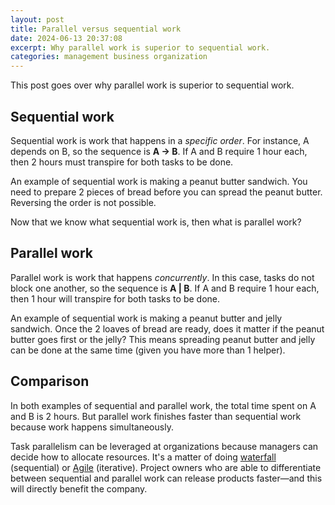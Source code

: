 ```yaml
---
layout: post
title: Parallel versus sequential work
date: 2024-06-13 20:37:08
excerpt: Why parallel work is superior to sequential work.
categories: management business organization
---
```


This post goes over why parallel work is superior to sequential work.

## Sequential work

Sequential work is work that happens in a _specific order_. For instance, A depends on B, so the sequence is **A → B**. If A and B require 1 hour each, then 2 hours must transpire for both tasks to be done.

An example of sequential work is making a peanut butter sandwich. You need to prepare 2 pieces of bread before you can spread the peanut butter. Reversing the order is not possible.

Now that we know what sequential work is, then what is parallel work?

## Parallel work

Parallel work is work that happens _concurrently_. In this case, tasks do not block one another, so the sequence is **A \| B**. If A and B require 1 hour each, then 1 hour will transpire for both tasks to be done.

An example of sequential work is making a peanut butter and jelly sandwich. Once the 2 loaves of bread are ready, does it matter if the peanut butter goes first or the jelly? This means spreading peanut butter and jelly can be done at the same time (given you have more than 1 helper).

## Comparison

In both examples of sequential and parallel work, the total time spent on A and B is 2 hours. But parallel work finishes faster than sequential work because work happens simultaneously.

Task parallelism can be leveraged at organizations because managers can decide how to allocate resources. It's a matter of doing [waterfall](https://wikipedia.org/wiki/Waterfall_model) (sequential) or [Agile](https://wikipedia.org/wiki/Agile_software_development) (iterative). Project owners who are able to differentiate between sequential and parallel work can release products faster—and this will directly benefit the company.
